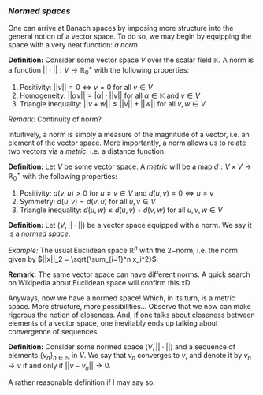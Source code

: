 ### *Normed spaces* 
One can arrive at Banach spaces by imposing more structure into the general notion of a vector space. To do so, we may begin by equipping the space with a very neat function: *a norm*. 

**Definition:** Consider some vector space $V$ over the scalar field $\mathbb{K}$. A norm is a function $||\cdot||:V \to \mathbb{R}^+_0$ with the following properties:
1) Positivity: $||v|| = 0 \Leftrightarrow v=0$ for all $v\in V$
2) Homogeneity: $||\alpha v|| = |\alpha|\cdot ||v||$ for all $\alpha \in \mathbb{K}$ and $v\in V$
3) Triangle inequality: $||v + w ||\leq ||v|| + ||w||$ for all $v,w \in V$ 

*Remark:* Continuity of norm?

Intuitively, a norm is simply a measure of the magnitude of a vector, i.e. an element of the vector space. More importantly, a norm allows us to relate two vectors via a *metric*, i.e. a distance function. 

**Definition:** Let $V$ be some vector space. A *metric* will be a map $d: V\times V \to \mathbb{R}_0^+$ with the following properties:
1) Positivity: $d(v,u)>0$ for $u\neq v\in V$ and $d(u,v)=0 \Leftrightarrow u=v$
2) Symmetry: $d(u,v) = d(v,u)$ for all $u,v \in V$
3) Triangle inequality: $d(u,w) \leq d(u,v) + d(v,w)$ for all $u,v,w\in V$

**Definition:** Let $(V,||\cdot||)$ be a vector space equipped with a norm. We say it is a *normed space*. 

*Example:* The usual Euclidean space $\mathbb{R}^n$ with the $2-$norm, i.e. the norm given by $||x||_2 = \sqrt{\sum_{i=1}^n x_i^2}$. 

**Remark:** The same vector space can have different norms. A quick search on Wikipedia about Euclidean space will confirm this xD. 

Anyways, now we have a normed space! Which, in its turn, is a metric space. More structure, more possibilities... Observe that we now can make rigorous the notion of closeness. And, if one talks about closeness between elements of a vector space, one inevitably ends up talking about convergence of sequences. 

**Definition:** Consider some normed space $(V,||\cdot ||)$ and a sequence of elements $\{v_n\}_{n\in \mathbb{N}}$ in $V$. We say that $v_n$ converges to $v$, and denote it by $v_n\to v$ if and only if $||v-v_n|| \to 0$. 

A rather reasonable definition if I may say so. 